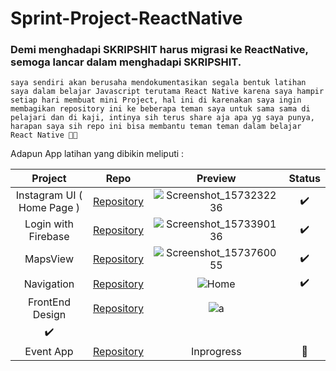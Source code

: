 # Sprint-Project-ReactNative

### Demi menghadapi SKRIPSHIT harus migrasi ke ReactNative, semoga lancar dalam menghadapi SKRIPSHIT.

```saya sendiri akan berusaha mendokumentasikan segala bentuk latihan saya dalam belajar Javascript terutama React Native karena saya hampir setiap hari membuat mini Project, hal ini di karenakan saya ingin membagikan repository ini ke beberapa teman saya untuk sama sama di pelajari dan di kaji, intinya sih terus share aja apa yg saya punya, harapan saya sih repo ini bisa membantu teman teman dalam belajar React Native 🤘🐧 ```

Adapun App latihan yang dibikin meliputi :

| Project                    | Repo                                                                  | Preview                                                                                                                        | Status |
|:--------------------------:|:---------------------------------------------------------------------:|:------------------------------------------------------------------------------------------------------------------------------:|:------:|
| Instagram UI ( Home Page ) | [Repository](https://github.com/dhiyo7/React-Native-UI-Insta)         | ![Screenshot_1573232236](https://user-images.githubusercontent.com/25566307/68890564-b7770f00-0751-11ea-9157-0eb0193c8676.png) | ✔️     |
| Login with Firebase        | [Repository](https://github.com/dhiyo7/React-Native-Login-Firebase)   | ![Screenshot_1573390136](https://user-images.githubusercontent.com/25566307/68890565-b7770f00-0751-11ea-9f39-0e958f454053.png) | ✔️     |
| MapsView                   | [Repository](https://github.com/dhiyo7/React-Native-Maps-EZ)          | ![Screenshot_1573760055](https://user-images.githubusercontent.com/25566307/68890566-b80fa580-0751-11ea-8c31-cb575174af39.png) | ✔️     |
| Navigation                 | [Repository](https://github.com/dhiyo7/React-Native-React-Navigation) | ![Home](https://user-images.githubusercontent.com/25566307/69090398-75183f80-0a7b-11ea-84a3-f38314854ba1.png)                  | ✔️     |
| FrontEnd Design            | [Repository](https://github.com/dhiyo7/React-Native-FrontEnd-Design)  | ![a](https://user-images.githubusercontent.com/25566307/71379379-91b91180-25fd-11ea-8fa8-d22c32ae0aa8.png)
 | ✔️     |
| Event App                  | [Repository](https://github.com/dhiyo7/React-Native-Event-App.git)    | Inprogress                                                                                                                     |  👷   |
